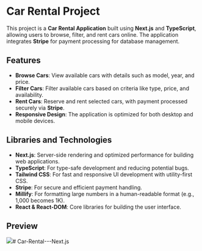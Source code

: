 # Car Rental Project

This project is a **Car Rental Application** built using **Next.js** and **TypeScript**, allowing users to browse, filter, and rent cars online. The application integrates **Stripe** for payment processing for database management.

## Features
- **Browse Cars**: View available cars with details such as model, year, and price.
- **Filter Cars**: Filter available cars based on criteria like type, price, and availability.
- **Rent Cars**: Reserve and rent selected cars, with payment processed securely via **Stripe**.
- **Responsive Design**: The application is optimized for both desktop and mobile devices.

## Libraries and Technologies
- **Next.js**: Server-side rendering and optimized performance for building web applications.
- **TypeScript**: For type-safe development and reducing potential bugs.
- **Tailwind CSS**: For fast and responsive UI development with utility-first CSS.
- **Stripe**: For secure and efficient payment handling.
- **Millify**: For formatting large numbers in a human-readable format (e.g., 1,000 becomes 1K).
- **React & React-DOM**: Core libraries for building the user interface.

## Preview

![](car.gif)# Car-Rental---Next.js
